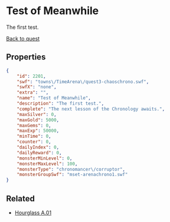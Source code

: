 # Test of Meanwhile

The first test.

[Back to quest](../quests.md)

## Properties

```json
{
    "id": 2201,
    "swf": "towns\/TimeArena\/quest3-chaoschrono.swf",
    "swfX": "none",
    "extra": "",
    "name": "Test of Meanwhile",
    "description": "The first test.",
    "complete": "The next lesson of the Chronology awaits.",
    "maxSilver": 0,
    "maxGold": 5000,
    "maxGems": 0,
    "maxExp": 50000,
    "minTime": 0,
    "counter": 0,
    "dailyIndex": 0,
    "dailyReward": 0,
    "monsterMinLevel": 0,
    "monsterMaxLevel": 100,
    "monsterType": "chronomancer\/corruptor",
    "monsterGroupSwf": "mset-arenachrono1.swf"
}
```

## Related

- [Hourglass A.01](../items/22252-hourglass-a-01.md)

